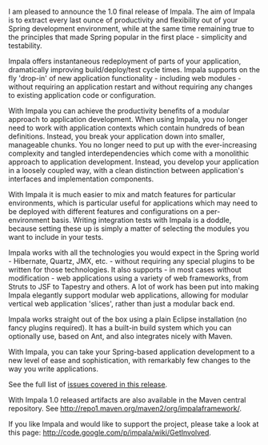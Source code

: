 I am pleased to announce the 1.0 final release of Impala.
The aim of Impala is to extract every last ounce of productivity and flexibility out of your Spring development environment,
while at the same time remaining true to the principles that made Spring popular in the first place - simplicity and testability.

Impala offers instantaneous redeployment of parts of your application, dramatically improving build/deploy/test cycle times.
Impala supports on the fly 'drop-in' of new application functionality - including web modules - without requiring an application restart and without
requiring any changes to existing application code or configuration.

With Impala you can achieve the productivity benefits of a modular
approach to application development. When using Impala, you no longer need to work with application contexts which contain hundreds of bean definitions.
Instead, you break your application down into smaller, manageable chunks.
You no longer need to put up with the ever-increasing complexity and tangled interdependencies which come with
a monolithic approach to application development. Instead, you develop your application in a loosely coupled way, with
a clean distinction between application's interfaces and implementation components.

With Impala it is much easier to mix and match features for particular environments, which is particular useful
for applications which may need to be deployed with different features and configurations on a per-environment basis.
Writing integration tests with Impala is a doddle, because setting these up is simply a matter of selecting the modules you want to
include in your tests.

Impala works with all the technologies you would expect in the Spring world - Hibernate, Quartz, JMX, etc. - without requiring any
special plugins to be written for those technologies. It also supports - in most cases without modification -
web applications using a variety of web frameworks, from Struts to JSF to Tapestry and others. A lot of work has been put into making Impala
elegantly support modular web applications, allowing for modular vertical web application 'slices', rather than just a modular back end.

Impala works straight out of the box using a plain Eclipse installation (no fancy plugins required). It has a built-in build system which you can optionally
use, based on Ant, and also integrates nicely with Maven.

With Impala, you can take your Spring-based application development to a new
level of ease and sophistication, with remarkably few changes to the way you write applications.

See the full list of [issues covered in this release](http://code.google.com/p/impala/issues/list?can=7&q=label%3AMilestone-Release1.0).

With Impala 1.0 released artifacts are also available in the Maven central repository. See http://repo1.maven.org/maven2/org/impalaframework/.

If you like Impala and would like to support the project, please take a look at this page: http://code.google.com/p/impala/wiki/GetInvolved.